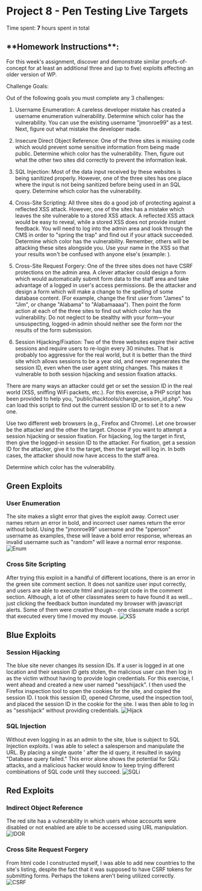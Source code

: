# Project 8 - Pen Testing Live Targets

Time spent: **7** hours spent in total

<h2>**Homework Instructions**:</h2> 
For this week's assignment, discover and demonstrate similar proofs-of-concept for at least an additional three and (up to five) exploits affecting an older version of WP.

Challenge Goals:

Out of the following goals you must complete any 3 challenges:

1. Username Enumeration: A careless developer mistake has created a username enumeration vulnerability. Determine which color has the vulnerability. You can use the existing username "jmonroe99" as a test. Next, figure out what mistake the developer made.

2. Insecure Direct Object Reference: One of the three sites is missing code which would prevent some sensitive information from being made public. Determine which color has the vulnerability. Then, figure out what the other two sites did correctly to prevent the information leak.

3. SQL Injection: Most of the data input received by these websites is being sanitized properly. However, one of the three sites has one place where the input is not being sanitized before being used in an SQL query. Determine which color has the vulnerability.

4. Cross-Site Scripting: All three sites do a good job of protecting against a reflected XSS attack. However, one of the sites has a mistake which leaves the site vulnerable to a stored XSS attack. A reflected XSS attack would be easy to reveal, while a stored XSS does not provide instant feedback. You will need to log into the admin area and look through the CMS in order to "spring the trap" and find out if your attack succeeded. Determine which color has the vulnerability. Remember, others will be attacking these sites alongside you. Use your name in the XSS so that your results won't be confused with anyone else's (example: <script>alert('Mallory found the XSS!');</script>).

5. Cross-Site Request Forgery: One of the three sites does not have CSRF protections on the admin area. A clever attacker could design a form which would automatically submit form data to the staff area and take advantage of a logged in user's access permissions. Be the attacker and design a form which will make a change to the spelling of some database content. (For example, change the first user from "James" to "Jim", or change "Alabama" to "Alabamaaaa"). Then point the form action at each of the three sites to find out which color has the vulnerability. Do not neglect to be stealthy with your form—your unsuspecting, logged-in admin should neither see the form nor the results of the form submission.

6. Session Hijacking/Fixation: Two of the three websites expire their active sessions and require users to re-login every 30 minutes. That is probably too aggressive for the real world, but it is better than the third site which allows sessions to be a year old, and never regenerates the session ID, even when the user agent string changes. This makes it vulnerable to both session hijacking and session fixation attacks.

There are many ways an attacker could get or set the session ID in the real world (XSS, sniffing WiFi packets, etc.). For this exercise, a PHP script has been provided to help you, "public/hacktools/change_session_id.php". You can load this script to find out the current session ID or to set it to a new one.

Use two different web browsers (e.g., Firefox and Chrome). Let one browser be the attacker and the other the target. Choose if you want to attempt a session hijacking or session fixation. For hijacking, log the target in first, then give the logged-in session ID to the attacker. For fixation, get a session ID for the attacker, give it to the target, then the target will log in. In both cases, the attacker should now have access to the staff area.

Determine which color has the vulnerability.

<h2>Green Exploits</h2>
<h3>User Enumeration</h3>
The site makes a slight error that gives the exploit away. Correct user names return an error in bold, and incorrect user names return the error without bold. Using the "jmonroe99" username and the "pperson" username as examples, these will leave a bold error response, whereas an invalid username such as "random" will leave a normal error response.
<img src="Week 8 Green Enum.gif" alt="Enum">
<h3>Cross Site Scripting</h3>
After trying this exploit in a handful of different locations, there is an error in the green site comment section. It does not sanitize user input correctly, and users are able to execute html and javascript code in the comment section.
Although, a lot of other classmates seem to have found it as well... just clicking the feedback button inundated my browser with javascript alerts. Some of them were creative though - one classmate made a script that executed every time I moved my mouse.
<img src="Week 8 Green XSS.gif" alt="XSS">

<h2>Blue Exploits</h2>
<h3>Session Hijacking</h3>
The blue site never changes its session IDs. If a user is logged in at one location and their session ID gets stolen, the malicious user can then log in as the victim without having to provide login credentials. For this exercise, I went ahead and created a new user named "sesshijack". I then used the Firefox inspection tool to open the cookies for the site, and copied the session ID. I took this session ID, opened Chrome, used the inspection tool, and placed the session ID in the cookie for the site. I was then able to log in as "sesshijack" without providing credentials.
<img src="Week 8 Blue Hijack.gif" alt="Hijack">
<h3>SQL Injection</h3>
Without even logging in as an admin to the site, blue is subject to SQL Injection exploits. I was able to select a salesperson and manipulate the URL. By placing a single quote ' after the id query, it resulted in saying "Database query failed." This error alone shows the potential for SQLi attacks, and a malicious hacker would know to keep trying different combinations of SQL code until they succeed.
<img src="Week 8 Blue SQLi.gif" alt="SQLi">

<h2>Red Exploits</h2>
<h3>Indirect Object Reference</h3>
The red site has a vulnerability in which users whose accounts were disabled or not enabled are able to be accessed using URL manipulation.
<img src="Week 8 Red IDOR.gif" alt="IDOR">
<h3>Cross Site Request Forgery</h3>
From html code I constructed myself, I was able to add new countries to the site's listing, despite the fact that it was supposed to have CSRF tokens for submitting forms. Perhaps the tokens aren't being utilized correctly.
<img src="Week 8 Red CSRF.gif" alt="CSRF">

